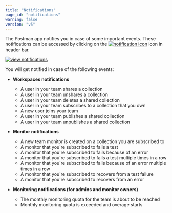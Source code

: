 ```yaml
---
title: "Notifications"
page_id: "notifications"
warning: false
version: "v5"
---
```


The Postman app notifies you in case of some important events. These notifications can be accessed by clicking on the [![notification icon](https://s3.amazonaws.com/postman-static-getpostman-com/postman-docs/59084883.png)](https://s3.amazonaws.com/postman-static-getpostman-com/postman-docs/59084883.png) icon in header bar.

[![view notifications](https://s3.amazonaws.com/postman-static-getpostman-com/postman-docs/WS-notifications2.png)](https://s3.amazonaws.com/postman-static-getpostman-com/postman-docs/WS-notifications2.png)

You will get notified in case of the following events:

*   **Workspaces notifications**
    * A user in your team shares a collection
    * A user in your team unshares a collection
    * A user in your team deletes a shared collection
    * A user in your team subscribes to a collection that you own
    * A new user joins your team
    * A user in your team publishes a shared collection
    * A user in your team unpublishes a shared collection

*   **Monitor notifications**
    * A new team monitor is created on a collection you are subscribed to
    * A monitor that you're subscribed to fails a test
    * A monitor that you're subscribed to fails because of an error
    * A monitor that you're subscribed to fails a test multiple times in a row
    * A monitor that you're subscribed to fails because of an error multiple times in a row
    * A monitor that you're subscribed to recovers from a test failure
    * A monitor that you're subscribed to recovers from an error

*   **Monitoring notifications (for admins and monitor owners)**
    * The monthly monitoring quota for the team is about to be reached
    * Monthly monitoring quota is exceeded and overage starts

